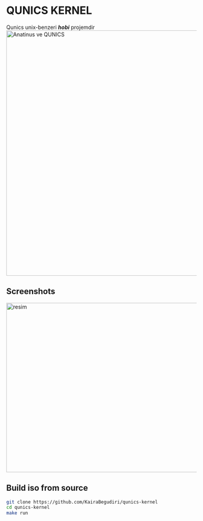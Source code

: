 # QUNICS KERNEL
Qunics unix-benzeri ***hobi*** projemdir
<img width="1600" height="650" alt="Anatinus ve QUNICS" src="https://github.com/user-attachments/assets/942b0d27-63db-44d8-a15b-1924a7e18f97" />

## Screenshots
<img width="822" height="449" alt="resim" src="https://github.com/user-attachments/assets/0745882c-824d-4c89-afeb-bc059fb07380" />

## Build iso from source
```bash
git clone https://github.com/KairaBegudiri/qunics-kernel
cd qunics-kernel
make run
```

